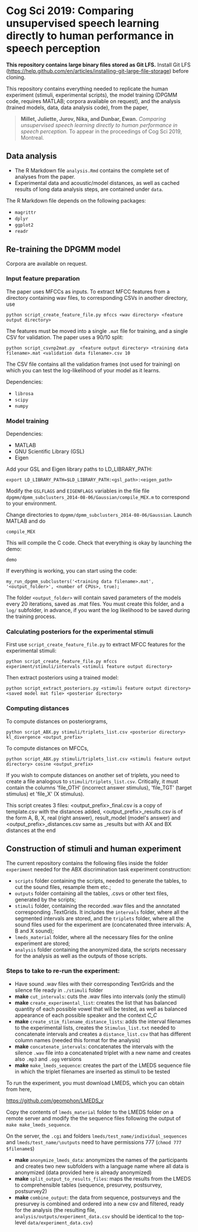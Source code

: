# Cog Sci 2019: Comparing unsupervised speech learning directly to human performance in speech perception

**This repository contains large binary files stored as Git LFS.** Install Git LFS (https://help.github.com/en/articles/installing-git-large-file-storage) before cloning.

This repository contains everything needed to replicate the human experiment (stimuli, experimental scripts), the model training (DPGMM code, requires MATLAB; corpora available on request), and the analysis (trained models, data, data analysis code), from the paper,

> **Millet, Juliette, Jurov, Nika, and Dunbar, Ewan.** *Comparing unsupervised speech learning directly to human performance in speech perception.* To appear in the proceedings of Cog Sci 2019, Montreal.


## Data analysis

- The R Markdown file `analysis.Rmd` contains the complete set of analyses from the paper.
- Experimental data and acoustic/model distances, as well as cached results of long data analysis steps, are contained under `data`.

The R Markdown file depends on the following packages:

- `magrittr`
- `dplyr`
- `ggplot2`
- `readr`

## Re-training the DPGMM model

Corpora are available on request.

### Input feature preparation

The paper uses MFCCs as inputs. To extract MFCC features from a directory containing wav files, to corresponding CSVs in another directory, use

```python script_create_feature_file.py mfccs <wav directory> <feature output directory>```

The features must be moved into a single `.mat` file  for training, and a single CSV for validation. The paper uses a 90/10 split:

```python script_csvnp2mat.py  <feature output directory> <training data filename>.mat <validation data filename>.csv 10```

The CSV file contains all the validation frames (not used for training) on which you can test the log-likelihood of your model as it learns.

Dependencies:

- `librosa`
- `scipy`
- `numpy`

### Model training

Dependencies:

- MATLAB
- GNU Scientific Library (GSL)
- Eigen

Add your GSL and Eigen library paths to LD_LIBRARY_PATH:

```export LD_LIBRARY_PATH=$LD_LIBRARY_PATH:<gsl_path>:<eigen_path>```

Modify the `GSLFLAGS` and `EIGENFLAGS` variables in the file file `dpgmm/dpmm_subclusters_2014-08-06/Gaussian/compile_MEX.m` to correspond to your environment.

Change directories to `dpgmm/dpmm_subclusters_2014-08-06/Gaussian`. Launch MATLAB and do

```compile_MEX```

This will compile the C code. Check that everything is okay by launching the demo:

```demo```

If everything is working, you can start using the code:

```my_run_dpgmm_subclusters('<training data filename>.mat', '<output_folder>', <number of CPUs>, true);```


The folder `<output_folder>` will contain saved parameters of the models every 20 iterations, saved as .mat files. You must create this folder, and a `log/` subfolder, in advance, if you want the log likelihood to be saved during the training process.

### Calculating posteriors for the experimental stimuli

First use  `script_create_feature_file.py` to extract MFCC features for the experimental stimuli:

```python script_create_feature_file.py mfccs experiment/stimuli/intervals <stimuli feature output directory>```

Then extract posteriors using a trained model:

```python script_extract_posteriors.py <stimuli feature output directory> <saved model mat file> <posterior directory>```


### Computing distances

To compute distances on posteriorgrams,

```python script_ABX.py stimuli/triplets_list.csv <posterior directory> kl_divergence <output_prefix>```

To compute distances on MFCCs,

```python script_ABX.py stimuli/triplets_list.csv <stimuli feature output directory> cosine <output_prefix>```


If you wish to compute distances on another set of triplets, you need to create a file analogous to `stimuli/triplets_list.csv`. Critically, it must contain the columns 'file_OTH' (incorrect answer stimulus), 'file_TGT' (target stimulus) et 'file_X' (X stimulus).


This script creates 3 files: <output_prefix>_final.csv is a copy of template.csv with the distances added, <output_prefix>_results.csv is of the form A, B, X, real (right answer), result_model (model's answer) and <output_prefix>_distances.csv same as _results but with AX and BX distances at the end


## Construction of stimuli and human experiment


The current repository contains the following files inside the folder `experiment`  needed for the ABX discrimination task experiment construction:

* `scripts` folder containing the scripts, needed to generate the tables, to cut the sound files, resample them etc.;
* `outputs` folder containing all the tables, .csvs or other text files, generated by the scripts;
* `stimuli` folder, containing the recorded .wav files and the annotated corresponding .TextGrids. It includes the `intervals` folder, where all the segmented intervals are stored, and the `triplets` folder, where all the sound files used for the experiment are (concatenated three intervals: A, B and X sound);
* `lmeds_material` folder, where all the necessary files for the online experiment are stored;
* `analysis` folder containing the anonymized data, the scripts necessary for the analysis as well as the outputs of those scripts.

### Steps to take to re-run the experiment:

* Have sound .wav files with their corresponding TextGrids and the silence file ready in `./stimuli` folder
* **make** `cut_intervals`: cuts the .wav files into intervals (only the stimuli)
* **make** `create_experimental_list`: creates the list that has balanced quantity of each possible vowel that will be tested, as well as balanced appearance of each possible speaker and the context *C_C*
* **make** `create_stim_filename_distance_lists`: adds the interval filenames to the experimental lists, creates the `Stimulus_list.txt` needed to concatenate intervals and creates a `distance_list.csv` that has different column names (needed this format for the analysis)
* **make** `concatenate_intervals`: concatenates the intervals with the silence `.wav` file into a concatenated triplet with a new name and creates also  `.mp3` and `.ogg` versions
* **make** `make_lmeds_sequence`: creates the part of the LMEDS sequence file in which the triplet filenames are inserted as stimuli to be tested

To run the experiment, you must download LMEDS, which you can obtain from here,

https://github.com/geomphon/LMEDS_v

Copy the contents of `lmeds_material` folder to the LMEDS folder on a remote server and modify the the sequence files following the output of `make make_lmeds_sequence`.

On the server, the `.cgi` and folders `lmeds/test_name/individual_sequences` and `lmeds/test_name/\outputs` need to have permissions 777 (`chmod 777 $filename$`)

* **make** `anonymize_lmeds_data`: anonymizes the names of the participants and creates two new subfolders with a language name where all data is anonymized (data provided here is already anonymized)
* **make** `split_output_to_results_files`: maps the results from the LMEDS to comprehensible tables (sequence, presurvey, postsurvey, postsurvey2)
* **make** `combine_output`: the data from sequence, postsurveys and the presurvey is combined and ordered into a new csv and filtered, ready for the analysis (the resulting file, `analysis/outputs/experiment_data.csv` should be identical to the top-level `data/experiment_data.csv`)


